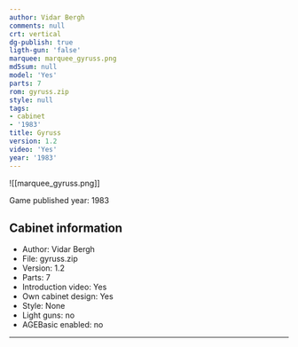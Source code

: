 ```yaml
---
author: Vidar Bergh
comments: null
crt: vertical
dg-publish: true
ligth-gun: 'false'
marquee: marquee_gyruss.png
md5sum: null
model: 'Yes'
parts: 7
rom: gyruss.zip
style: null
tags:
- cabinet
- '1983'
title: Gyruss
version: 1.2
video: 'Yes'
year: '1983'
---
```


![[marquee_gyruss.png]]

Game published year: 1983

## Cabinet information

- Author: Vidar Bergh
- File: gyruss.zip
- Version: 1.2
- Parts: 7
- Introduction video: Yes
- Own cabinet design: Yes
- Style: None
- Light guns: no
- AGEBasic enabled: no

---
